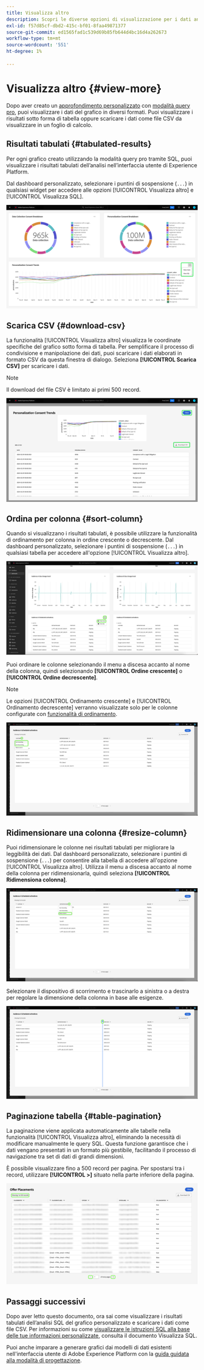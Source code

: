 ```yaml
---
title: Visualizza altro
description: Scopri le diverse opzioni di visualizzazione per i dati analizzati SQL. Dal dashboard personalizzato è possibile visualizzare i risultati tabulati dell’analisi o scaricare i dati elaborati in formato CSV.
exl-id: f57d85cf-dbd2-415c-bf01-8faa49871377
source-git-commit: ed1565fad1c539d69b85fb644d4bc16d4a262673
workflow-type: tm+mt
source-wordcount: '551'
ht-degree: 1%

---
```


# Visualizza altro {#view-more}

Dopo aver creato un [approfondimento personalizzato](../sql-insights/overview.md) con [modalità query pro](./overview.md), puoi visualizzare i dati del grafico in diversi formati. Puoi visualizzare i risultati sotto forma di tabella oppure scaricare i dati come file CSV da visualizzare in un foglio di calcolo.

## Risultati tabulati {#tabulated-results}

Per ogni grafico creato utilizzando la modalità query pro tramite SQL, puoi visualizzare i risultati tabulati dell’analisi nell’interfaccia utente di Experience Platform.

Dal dashboard personalizzato, selezionare i puntini di sospensione (`...`) in qualsiasi widget per accedere alle opzioni [!UICONTROL Visualizza altro] e [!UICONTROL Visualizza SQL].

![Dashboard personalizzato con il menu a discesa dei puntini di sospensione di un approfondimento e le opzioni Visualizza altro e Visualizza SQL evidenziate.](../../images/sql-insights/ellipses-dropdown.png)

## Scarica CSV {#download-csv}

La funzionalità [!UICONTROL Visualizza altro] visualizza le coordinate specifiche del grafico sotto forma di tabella. Per semplificare il processo di condivisione e manipolazione dei dati, puoi scaricare i dati elaborati in formato CSV da questa finestra di dialogo. Seleziona **[!UICONTROL Scarica CSV]** per scaricare i dati.

>[!NOTE]
>
>Il download del file CSV è limitato ai primi 500 record.

![Una finestra di dialogo che visualizza un&#39;anteprima delle informazioni e dei risultati tabulari dell&#39;istruzione SQL che ha generato le informazioni.](../../images/query-pro-mode/view-more-download-csv.png)

## Ordina per colonna {#sort-column}

Quando si visualizzano i risultati tabulati, è possibile utilizzare la funzionalità di ordinamento per colonna in ordine crescente o decrescente. Dal dashboard personalizzato, selezionare i puntini di sospensione (`...`) in qualsiasi tabella per accedere all&#39;opzione [!UICONTROL Visualizza altro].

![Dashboard personalizzato con il menu a discesa dei puntini di sospensione di una tabella ed evidenziata l&#39;opzione Visualizza altro.](../../images/query-pro-mode/advanced-ellipses-dropdown.png)

Puoi ordinare le colonne selezionando il menu a discesa accanto al nome della colonna, quindi selezionando **[!UICONTROL Ordine crescente]** o **[!UICONTROL Ordine decrescente]**.

>[!NOTE]
>
>Le opzioni [!UICONTROL Ordinamento crescente] e [!UICONTROL Ordinamento decrescente] verranno visualizzate solo per le colonne configurate con [funzionalità di ordinamento](../overview.md/#advanced-attributes).

![Elenco a discesa delle colonne della tabella che mostra le opzioni Ordinamento crescente e Ordinamento decrescente evidenziate.](../../images/query-pro-mode/advanced-sort-dropdown.png)

## Ridimensionare una colonna {#resize-column}

Puoi ridimensionare le colonne nei risultati tabulati per migliorare la leggibilità dei dati. Dal dashboard personalizzato, selezionare i puntini di sospensione (`...`) per consentire alla tabella di accedere all&#39;opzione [!UICONTROL Visualizza altro]. Utilizza il menu a discesa accanto al nome della colonna per ridimensionarla, quindi seleziona **[!UICONTROL Ridimensiona colonna]**.

![Elenco a discesa delle colonne della tabella che mostra l&#39;opzione Ridimensiona colonna evidenziata.](../../images/query-pro-mode/advanced-resize-dropdown.png)

Selezionare il dispositivo di scorrimento e trascinarlo a sinistra o a destra per regolare la dimensione della colonna in base alle esigenze.

![Tabella in cui è evidenziata la barra di ridimensionamento colonne.](../../images/query-pro-mode/advanced-resize-column.png)

## Paginazione tabella {#table-pagination}

La paginazione viene applicata automaticamente alle tabelle nella funzionalità [!UICONTROL Visualizza altro], eliminando la necessità di modificare manualmente le query SQL. Questa funzione garantisce che i dati vengano presentati in un formato più gestibile, facilitando il processo di navigazione tra set di dati di grandi dimensioni.

È possibile visualizzare fino a 500 record per pagina. Per spostarsi tra i record, utilizzare **[!UICONTROL >]** situato nella parte inferiore della pagina.

![Risultati tabulati con risultati e impaginazione evidenziati.](../../images/query-pro-mode/advanced-table-pagination.png)

## Passaggi successivi

Dopo aver letto questo documento, ora sai come visualizzare i risultati tabulati dell’analisi SQL del grafico personalizzato e scaricare i dati come file CSV. Per informazioni su come [visualizzare le istruzioni SQL alla base delle tue informazioni personalizzate](./view-more.md), consulta il documento Visualizza SQL.

Puoi anche imparare a generare grafici dai modelli di dati esistenti nell&#39;interfaccia utente di Adobe Experience Platform con la [guida guidata alla modalità di progettazione](../../user-defined-dashboards.md).
